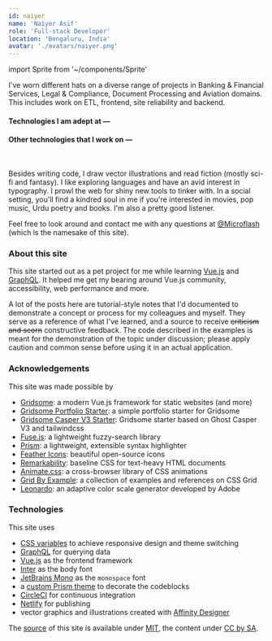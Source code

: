 ```yaml
---
id: naiyer
name: 'Naiyer Asif'
role: 'Full-stack Developer'
location: 'Bengaluru, India'
avatar: './avatars/naiyer.png'
---
```


import Sprite from '~/components/Sprite'

I've worn different hats on a diverse range of projects in Banking &amp; Financial Services, Legal &amp; Compliance, Document Processing and Aviation domains. This includes work on ETL, frontend, site reliability and backend.

#### Technologies I am adept at &mdash;

<div class="grid-xs">
  <Sprite viewBox="0 0 224 256" :src="'cards'" :symbol="'card-java'" class="icon-card" />
  <Sprite viewBox="0 0 224 256" :src="'cards'" :symbol="'card-spring'" class="icon-card" />
  <Sprite viewBox="0 0 224 256" :src="'cards'" :symbol="'card-nodejs'" class="icon-card" />
  <Sprite viewBox="0 0 224 256" :src="'cards'" :symbol="'card-oracle'" class="icon-card" />
</div>

#### Other technologies that I work on &mdash;


<div class="grid-xs">
  <Sprite viewBox="0 0 224 256" :src="'cards'" :symbol="'card-angular'" class="icon-card" />
  <Sprite viewBox="0 0 224 256" :src="'cards'" :symbol="'card-vuejs'" class="icon-card" />
  <Sprite viewBox="0 0 224 256" :src="'cards'" :symbol="'card-docker'" class="icon-card" />
  <Sprite viewBox="0 0 224 256" :src="'cards'" :symbol="'card-postgres'" class="icon-card" />
  <Sprite viewBox="0 0 224 256" :src="'cards'" :symbol="'card-mongodb'" class="icon-card" />
  <Sprite viewBox="0 0 224 256" :src="'cards'" :symbol="'card-jenkins'" class="icon-card" />
</div>
<br>


Besides writing code, I draw vector illustrations and read fiction (mostly sci-fi and fantasy). I like exploring languages and have an avid interest in typography. I prowl the web for shiny new tools to tinker with. In a social setting, you'll find a kindred soul in me if you're interested in movies, pop music, Urdu poetry and books. I'm also a pretty good listener.

Feel free to look around and contact me with any questions at [@Microflash](https://www.twitter.com/Microflash) (which is the namesake of this site).

### About this site

This site started out as a pet project for me while learning [Vue.js](https://vuejs.org/) and [GraphQL](https://graphql.org/). It helped me get my bearing around Vue.js community, accessibility, web performance and more.

A lot of the posts here are tutorial-style notes that I'd documented to demonstrate a concept or process for my colleagues and myself. They serve as a reference of what I've learned, and a source to receive ~~criticism and scorn~~ constructive feedback. The code described in the examples is meant for the demonstration of the topic under discussion; please apply caution and common sense before using it in an actual application.

### Acknowledgements

This site was made possible by

- [Gridsome](https://gridsome.org/): a modern Vue.js framework for static websites (and more)
- [Gridsome Portfolio Starter](https://github.com/drehimself/gridsome-portfolio-starter): a simple portfolio starter for Gridsome
- [Gridsome Casper V3 Starter](https://github.com/noxify/gridsome-starter-casper-v3): Gridsome starter based on Ghost Casper V3 and tailwindcss
- [Fuse.js](https://fusejs.io/): a lightweight fuzzy-search library
- [Prism](https://prismjs.com/): a lightweight, extensible syntax highlighter
- [Feather Icons](https://feathericons.com/): beautiful open-source icons
- [Remarkability](https://mflash.dev/remarkability/): baseline CSS for text-heavy HTML documents
- [Animate.css](https://github.com/daneden/animate.css): a cross-browser library of CSS animations
- [Grid By Example](https://gridbyexample.com/): a collection of examples and references on CSS Grid
- [Leonardo](https://github.com/adobe/leonardo): an adaptive color scale generator developed by Adobe

### Technologies

This site uses 

- [CSS variables](https://css-tricks.com/guides/css-custom-properties/) to achieve responsive design and theme switching
- [GraphQL](https://graphql.org/) for querying data 
- [Vue.js](https://vuejs.org/) as the frontend framework
- [Inter](https://rsms.me/inter/) as the body font
- [JetBrains Mono](https://github.com/JetBrains/JetBrainsMono) as the `monospace` font
- a [custom Prism theme](https://github.com/Microflash/site/blob/release/src/assets/styles/core/_syntax.scss) to decorate the codeblocks
- [CircleCI](https://circleci.com/) for continuous integration
- [Netlify](https://netlify.com/) for publishing
- vector graphics and illustrations created with [Affinity Designer](https://affinity.serif.com/en-gb/designer/)

The [source](https://github.com/Microflash/site) of this site is available under [MIT](https://github.com/Microflash/site/blob/release/LICENSE.md), the content under [CC by SA](https://creativecommons.org/licenses/by-sa/4.0/).
